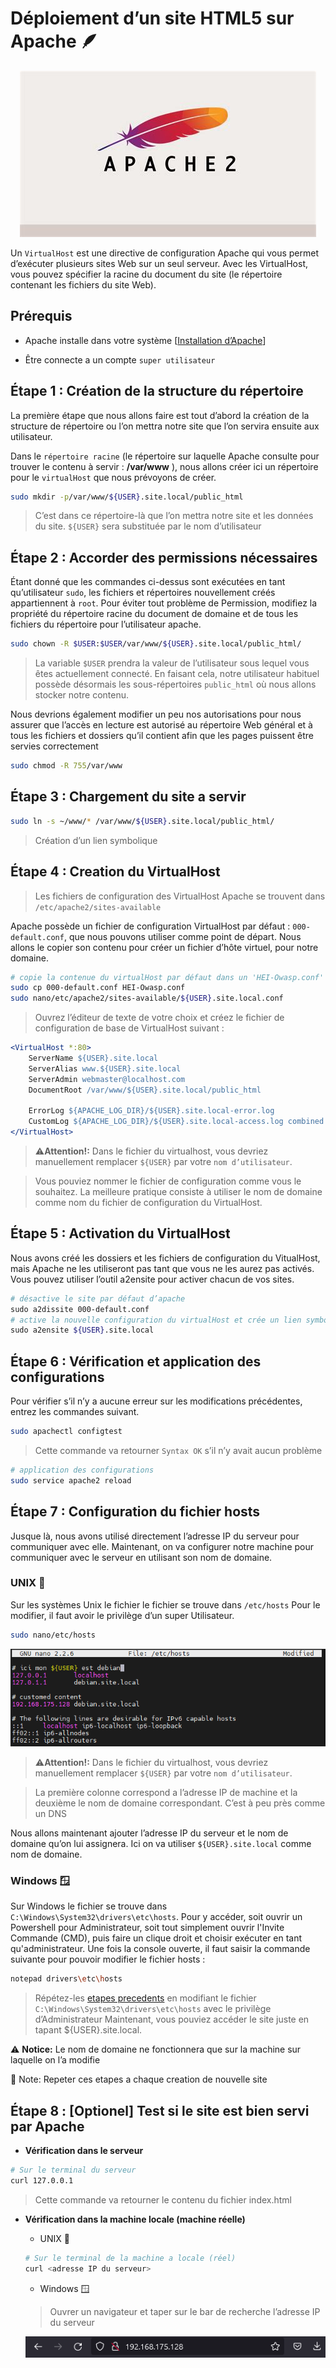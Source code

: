 # Déploiement d’un site HTML5 sur Apache 🪶

<center>

![Apache logo](images/apache2jpeg.jpeg)

</center>

Un `VirtualHost` est une directive de configuration Apache qui vous permet d’exécuter plusieurs sites Web sur un seul serveur. Avec les VirtualHost, vous pouvez spécifier la racine du document du site (le répertoire contenant les fichiers du site Web).

## Prérequis

+ Apache installe dans votre système
[<a href="https://httpd.apache.org/docs/2.4/install.html" target=" _blank">Installation d’Apache</a>]

+ Être connecte a un compte `super utilisateur`

## Étape 1 : Création de la structure du répertoire

La première étape que nous allons faire est tout d’abord la création de la structure de répertoire ou l’on mettra notre site que l’on servira ensuite aux utilisateur.

Dans le `répertoire racine` (le répertoire sur laquelle Apache consulte pour trouver le contenu à servir : **/var/www** ), nous allons créer ici un répertoire pour le `virtualHost` que nous prévoyons de créer.

```sh
sudo mkdir -p/var/www/${USER}.site.local/public_html
```

> C’est dans ce répertoire-là que l’on mettra notre site et les données du site.
> `${USER}` sera substituée par le nom d’utilisateur

## Étape 2 : Accorder des permissions nécessaires

Étant donné que les commandes ci-dessus sont exécutées en tant qu’utilisateur `sudo`, les fichiers et répertoires nouvellement créés appartiennent à `root`. Pour éviter tout problème de Permission, modifiez la propriété du répertoire racine du document de domaine et de tous les fichiers du répertoire pour l’utilisateur apache.

```sh
sudo chown -R $USER:$USER/var/www/${USER}.site.local/public_html/
```

> La variable `$USER` prendra la valeur de l’utilisateur sous lequel vous êtes actuellement connecté. En faisant cela, notre utilisateur habituel possède désormais les sous-répertoires `public_html` où nous allons stocker notre contenu.

Nous devrions également modifier un peu nos autorisations pour nous assurer que l’accès en lecture est autorisé au répertoire Web général et à tous les fichiers et dossiers qu’il contient afin que les pages puissent être servies correctement

```sh
sudo chmod -R 755/var/www
```

## Étape 3 : Chargement du site a servir

```sh
sudo ln -s ~/www/* /var/www/${USER}.site.local/public_html/
```

> Création d’un lien symbolique

## Étape 4 : Creation du VirtualHost

>Les fichiers de configuration des VirtualHost Apache se trouvent dans `/etc/apache2/sites-available`

Apache possède un fichier de configuration VirtualHost par défaut : `000-default.conf`, que nous pouvons utiliser comme point de départ. Nous allons le copier son contenu pour créer un fichier d’hôte virtuel, pour notre domaine.

```sh
# copie la contenue du virtualHost par défaut dans un 'HEI-Owasp.conf'
sudo cp 000-default.conf HEI-Owasp.conf
sudo nano/etc/apache2/sites-available/${USER}.site.local.conf
```

>Ouvrez l’éditeur de texte de votre choix et créez le fichier de configuration de base de VirtualHost suivant :

```apache
<VirtualHost *:80>
    ServerName ${USER}.site.local
    ServerAlias www.${USER}.site.local
    ServerAdmin webmaster@localhost.com
    DocumentRoot /var/www/${USER}.site.local/public_html

    ErrorLog ${APACHE_LOG_DIR}/${USER}.site.local-error.log
    CustomLog ${APACHE_LOG_DIR}/${USER}.site.local-access.log combined
</VirtualHost>
```

>:warning:**Attention!:** Dans le fichier du virtualhost, vous devriez manuellement remplacer `${USER}` par votre `nom d’utilisateur`.

>Vous pouviez nommer le fichier de configuration comme vous le souhaitez. La meilleure pratique consiste à utiliser le nom de domaine comme nom du fichier de configuration du VirtualHost.

## Étape 5 : Activation du VirtualHost

Nous avons créé les dossiers et les fichiers de configuration du VitualHost, mais Apache ne les utiliseront pas tant que vous ne les aurez pas activés. Vous pouvez utiliser l’outil a2ensite pour activer chacun de vos sites.

```sh
# désactive le site par défaut d’apache
sudo a2dissite 000-default.conf
# active la nouvelle configuration du virtualHost et crée un lien symbolique
sudo a2ensite ${USER}.site.local
```

## Étape 6 : Vérification et application des configurations

Pour vérifier s’il n’y a aucune erreur sur les modifications précédentes, entrez les commandes suivant.

```sh
sudo apachectl configtest
```

> Cette commande va retourner `Syntax OK` s’il n’y avait aucun problème

```sh
# application des configurations
sudo service apache2 reload
```

## Étape 7 : Configuration du fichier hosts

Jusque là, nous avons utilisé directement l’adresse IP du serveur pour communiquer avec elle. Maintenant, on va configurer notre machine pour communiquer avec le serveur en utilisant son nom de domaine.

### UNIX 🐧

<div id="unix-host">
Sur les systèmes Unix le fichier le fichier se trouve dans <code>/etc/hosts</code>
Pour le modifier, il faut avoir le privilège d’un super Utilisateur.
</div>

```sh
sudo nano/etc/hosts
```

<center>

![Contenu du fichier hosts](./images/host-modified.png)

</center>

>:warning:**Attention!:** Dans le fichier du virtualhost, vous devriez manuellement remplacer `${USER}` par votre `nom d’utilisateur`.

>La première colonne correspond a l’adresse IP de machine et la deuxième le nom de domaine correspondant. C’est à peu près comme un DNS

Nous allons maintenant ajouter l’adresse IP du serveur et le nom de domaine qu’on lui assignera. Ici on va utiliser `${USER}.site.local` comme nom de domaine.

### Windows 🪟

Sur Windows le fichier se trouve dans `C:\Windows\System32\drivers\etc\hosts`.
Pour y accéder, soit ouvrir un Powershell pour Administrateur, soit tout simplement ouvrir l'Invite Commande (CMD), puis faire un clique droit et choisir exécuter en tant qu'administrateur.
Une fois la console ouverte, il faut saisir la commande suivante pour pouvoir modifier le fichier hosts :
```sh
notepad drivers\etc\hosts
```
> Répétez-les [etapes precedents](#unix-host) en modifiant le fichier `C:\Windows\System32\drivers\etc\hosts` avec le privilège  d’Administrateur
>Maintenant, vous pouviez accéder le site juste en tapant ${USER}.site.local.

:warning: **Notice:** Le nom de domaine ne fonctionnera que sur la machine sur laquelle on l’a modifie

📝 Note: Repeter ces etapes a chaque creation de nouvelle site

## Étape 8 : [Optionel] Test si le site est bien servi par Apache

+ **Vérification dans le serveur**

```sh
# Sur le terminal du serveur
curl 127.0.0.1
```

> Cette commande va retourner le contenu du fichier index.html

+ **Vérification dans la machine locale (machine réelle)**
  + UNIX 🐧

  ```sh
  # Sur le terminal de la machine a locale (réel)
  curl <adresse IP du serveur>
  ```

  + Windows 🪟

  >Ouvrer un navigateur et taper sur le bar de recherche l’adresse IP du serveur

  ![Screenshot of taskbar](./images/SearchBar.png)
